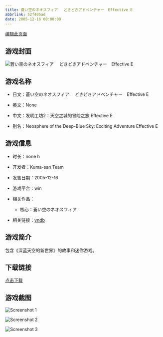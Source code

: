 ```yaml
---
title: 蒼い空のネオスフィア 　どきどきアドベンチャー　Effective E
abbrlink: 52f405ad
date: 2005-12-16 00:00:00
---
```

[编辑此页面](https://github.com/ACG-3/ADV3-source/blob/main/source/_posts/games/%E8%92%BC%E3%81%84%E7%A9%BA%E3%81%AE%E3%83%8D%E3%82%AA%E3%82%B9%E3%83%95%E3%82%A3%E3%82%A2%20%E3%80%80%E3%81%A9%E3%81%8D%E3%81%A9%E3%81%8D%E3%82%A2%E3%83%89%E3%83%99%E3%83%B3%E3%83%81%E3%83%A3%E3%83%BC%E3%80%80Effective%20E.md)

## 游戏封面

![蒼い空のネオスフィア 　どきどきアドベンチャー　Effective E](https://pan.timero.xyz/d/onedrive/img_lib_001/%E8%92%BC%E3%81%84%E7%A9%BA%E3%81%AE%E3%83%8D%E3%82%AA%E3%82%B9%E3%83%95%E3%82%A3%E3%82%A2%20%E3%80%80%E3%81%A9%E3%81%8D%E3%81%A9%E3%81%8D%E3%82%A2%E3%83%89%E3%83%99%E3%83%B3%E3%83%81%E3%83%A3%E3%83%BC%E3%80%80Effective%20E_cover.avif)


## 游戏名称

- 日文：蒼い空のネオスフィア 　どきどきアドベンチャー　Effective E
- 英文：None
- 中文：发明工坊2：天空之城的冒险之旅 Effective E

- 别名：Neosphere of the Deep-Blue Sky: Exciting Adventure Effective E


## 游戏信息

- 时长：none h
- 开发者：Kuma-san Team
- 发售日期：2005-12-16
- 游戏平台：win
- 相关作品：
   - 核心：蒼い空のネオスフィア

- 相关链接：[vndb](https://vndb.org/v1301)


## 游戏简介

包含《深蓝天空的新世界》的故事和迷你游戏。


## 下载链接

[点击下载](https://pan.timero.xyz/onedrive/adv_lib_001/%E8%92%BC%E3%81%84%E7%A9%BA%E3%81%AE%E3%83%8D%E3%82%AA%E3%82%B9%E3%83%95%E3%82%A3%E3%82%A2%20%E3%80%80%E3%81%A9%E3%81%8D%E3%81%A9%E3%81%8D%E3%82%A2%E3%83%89%E3%83%99%E3%83%B3%E3%83%81%E3%83%A3%E3%83%BC%E3%80%80Effective%20E)


## 游戏截图


![Screenshot 1](https://pan.timero.xyz/d/onedrive/img_lib_001/%E8%92%BC%E3%81%84%E7%A9%BA%E3%81%AE%E3%83%8D%E3%82%AA%E3%82%B9%E3%83%95%E3%82%A3%E3%82%A2%20%E3%80%80%E3%81%A9%E3%81%8D%E3%81%A9%E3%81%8D%E3%82%A2%E3%83%89%E3%83%99%E3%83%B3%E3%83%81%E3%83%A3%E3%83%BC%E3%80%80Effective%20E_Screenshot_1.avif)

![Screenshot 2](https://pan.timero.xyz/d/onedrive/img_lib_001/%E8%92%BC%E3%81%84%E7%A9%BA%E3%81%AE%E3%83%8D%E3%82%AA%E3%82%B9%E3%83%95%E3%82%A3%E3%82%A2%20%E3%80%80%E3%81%A9%E3%81%8D%E3%81%A9%E3%81%8D%E3%82%A2%E3%83%89%E3%83%99%E3%83%B3%E3%83%81%E3%83%A3%E3%83%BC%E3%80%80Effective%20E_Screenshot_2.avif)

![Screenshot 3](https://pan.timero.xyz/d/onedrive/img_lib_001/%E8%92%BC%E3%81%84%E7%A9%BA%E3%81%AE%E3%83%8D%E3%82%AA%E3%82%B9%E3%83%95%E3%82%A3%E3%82%A2%20%E3%80%80%E3%81%A9%E3%81%8D%E3%81%A9%E3%81%8D%E3%82%A2%E3%83%89%E3%83%99%E3%83%B3%E3%83%81%E3%83%A3%E3%83%BC%E3%80%80Effective%20E_Screenshot_3.avif)


